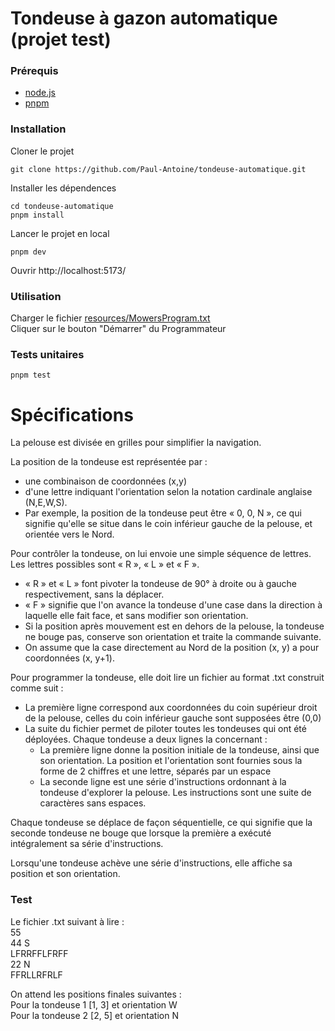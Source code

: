 # Tondeuse à gazon automatique (projet test)

### Prérequis
- [node.js](https://nodejs.org/en)  
- [pnpm](https://pnpm.io/installation)  

### Installation
Cloner le projet  
```
git clone https://github.com/Paul-Antoine/tondeuse-automatique.git
```  
Installer les dépendences   
```
cd tondeuse-automatique
pnpm install
```
Lancer le projet en local  
```  
pnpm dev
```    
Ouvrir http://localhost:5173/

### Utilisation
Charger le fichier [resources/MowersProgram.txt](https://github.com/Paul-Antoine/tondeuse-automatique/blob/master/resources/MowersProgram.txt)  
Cliquer sur le bouton "Démarrer" du Programmateur  

### Tests unitaires
```
pnpm test
```  


# Spécifications

La pelouse est divisée en grilles pour simplifier la navigation.

La position de la tondeuse est représentée par :
- une combinaison de coordonnées (x,y)
- d'une lettre indiquant l'orientation selon la notation cardinale anglaise (N,E,W,S).
- Par exemple, la position de la tondeuse peut être « 0, 0, N », ce qui signifie qu'elle se
situe dans le coin inférieur gauche de la pelouse, et orientée vers le Nord.

Pour contrôler la tondeuse, on lui envoie une simple séquence de lettres. Les lettres possibles
sont « R », « L » et « F ».
- « R » et « L » font pivoter la tondeuse de 90° à droite ou à gauche respectivement, sans
la déplacer.
- « F » signifie que l'on avance la tondeuse d'une case dans la direction à laquelle elle fait
face, et sans modifier son orientation.
- Si la position après mouvement est en dehors de la pelouse, la tondeuse ne bouge pas,
conserve son orientation et traite la commande suivante.
- On assume que la case directement au Nord de la position (x, y) a pour coordonnées (x,
y+1).

Pour programmer la tondeuse, elle doit lire un fichier au format .txt construit comme suit :
- La première ligne correspond aux coordonnées du coin supérieur droit de la pelouse,
celles du coin inférieur gauche sont supposées être (0,0)
- La suite du fichier permet de piloter toutes les tondeuses qui ont été déployées. Chaque
tondeuse a deux lignes la concernant :
  - La première ligne donne la position initiale de la tondeuse, ainsi que son
orientation. La position et l'orientation sont fournies sous la forme de 2 chiffres et
une lettre, séparés par un espace
  - La seconde ligne est une série d'instructions ordonnant à la tondeuse d'explorer
la pelouse. Les instructions sont une suite de caractères sans espaces.

Chaque tondeuse se déplace de façon séquentielle, ce qui signifie que la seconde tondeuse ne
bouge que lorsque la première a exécuté intégralement sa série d'instructions.

Lorsqu'une tondeuse achève une série d'instructions, elle affiche sa position et son orientation.

### Test
Le fichier .txt suivant à lire :  
55  
44 S  
LFRRFFLFRFF  
22 N  
FFRLLRFRLF  

On attend les positions finales suivantes :  
Pour la tondeuse 1 [1, 3] et orientation W  
Pour la tondeuse 2 [2, 5] et orientation N  